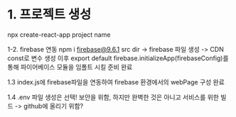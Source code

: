 # 1. 프로젝트 생성 
npx create-react-app project name

1-2. firebase 연동
npm i firebase@9.6.1
src dir -> firebase 파일 생성 -> CDN const로 변수 생성 이후 export default firebase.initializeApp(firebaseConfig)를 통해 파이어베이스 모듈을 임폴트 시킬 준비 완료

1.3 index.js에 firebase파일을 연동하여 firebase 환경에서의 webPage 구성 완료

1.4 .env 파일 생성은 선택!
보안을 위함, 하지만 완벽한 것은 아니고
서비스를 위한 빌드 ->  github에 올리기 위함?
